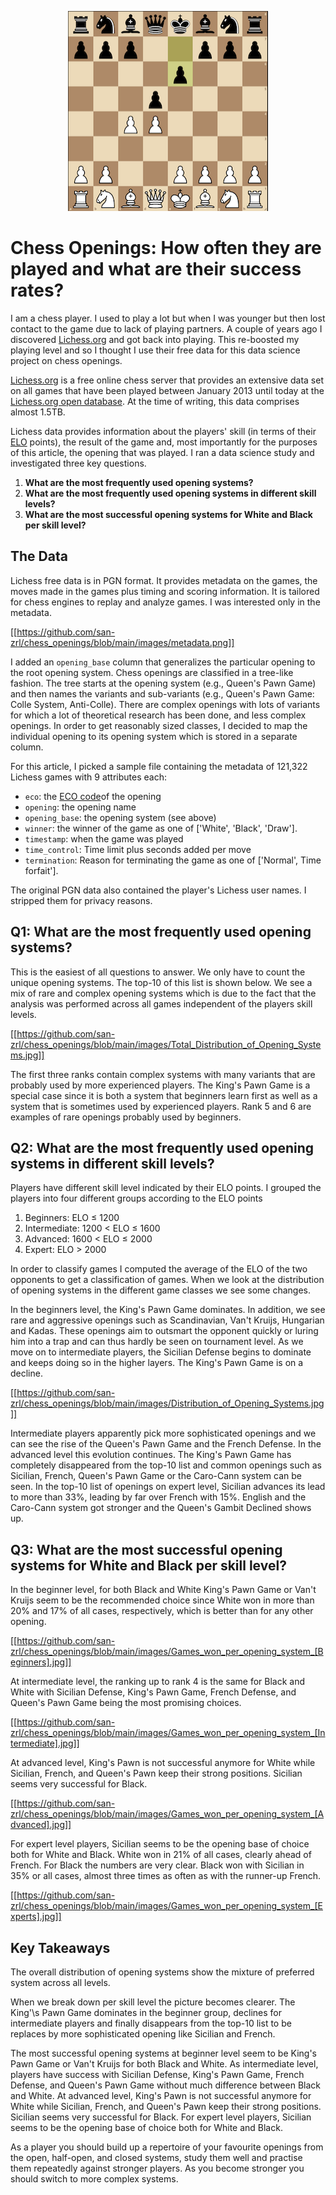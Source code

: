 <p align="center">
  <img src="https://github.com/san-zrl/chess_openings/blob/main/images/Queens_Gambit_Declined.png" width="320" height="320"/>
</p>

# Chess Openings: How often they are played and what are their success rates?

I am a chess player. I used to play a lot but when I was younger but then lost
contact to the game due to lack of playing partners. A couple of
years ago I discovered [Lichess.org](https://lichess.org) and got back into playing. This
re-boosted my playing level and so I thought I use their free data
for this data science project on chess openings.

[Lichess.org](https://lichess.org) is a free online chess server that provides an extensive
data set on all games that have been played between January 2013 until
today at the [Lichess.org open database](https://database.lichess.org/). At the time of writing, this
data comprises almost 1.5TB.

Lichess data provides information about the players\' skill (in terms of their [ELO](https://en.wikipedia.org/wiki/Elo_rating_system) points), the result
of the game and, most importantly for the purposes of this article, the opening that was played. I ran
a data science study and investigated three key questions.

1. **What are the most frequently used opening systems?**
2. **What are the most frequently used opening systems in different skill levels?**
3. **What are the most successful opening systems for White and Black per skill level?**

## The Data

Lichess free data is in PGN format. It provides metadata on the games,
the moves made in the games plus timing and scoring information. It
is tailored for chess engines to replay and analyze games. I was interested only
in the metadata.  

[[https://github.com/san-zrl/chess_openings/blob/main/images/metadata.png]]

I added an `opening_base` column that generalizes the particular opening to the root opening system.
Chess openings are classified in a tree-like fashion. The tree starts at the opening system (e.g.,
Queen\'s Pawn Game) and then names the variants and sub-variants (e.g., Queen's Pawn Game: Colle
System, Anti-Colle). There are complex openings with lots of variants for which a lot of theoretical 
research has been done, and less complex openings. In order to get reasonably sized classes, I decided
to map the individual opening to its opening system which is stored in a separate column.

For this article, I picked a sample file containing the metadata of 121,322 Lichess games
with 9 attributes each:

- `eco`: the [ECO code](https://en.wikipedia.org/wiki/Encyclopaedia_of_Chess_Openings)of the opening
- `opening`: the opening name
- `opening_base`: the opening system (see above)
- `winner`: the winner of the game as one of ['White', 'Black', 'Draw'].
- `timestamp`: when the game was played
- `time_control`: Time limit plus seconds added per move
- `termination`: Reason for terminating the game as one of ['Normal', Time forfait'].

The original PGN data also contained the player\'s Lichess user names. I stripped them for privacy reasons.

## Q1: What are the most frequently used opening systems?

This is the easiest of all questions to answer. We only have to count the unique opening systems. The top-10
of this list is shown below. We see a mix of rare and complex opening systems
which is due to the fact that the analysis was performed across all
games independent of the players skill levels.

[[https://github.com/san-zrl/chess_openings/blob/main/images/Total_Distribution_of_Opening_Systems.jpg]]

The first three ranks contain complex systems with many variants that
are probably used by more experienced players. The King\'s Pawn Game
is a special case since it is both a system that beginners learn first
as well as a system that is sometimes used by experienced players.
Rank 5 and 6 are examples of rare openings probably used by beginners.

## Q2: What are the most frequently used opening systems in different skill levels?

Players have different skill level indicated by their ELO points. I grouped the players into four different
groups according to the ELO points

1. Beginners: ELO &le; 1200
2. Intermediate: 1200 &lt; ELO &le; 1600
3. Advanced: 1600 &lt; ELO &le; 2000
4. Expert: ELO &gt; 2000

In order to classify games I computed the average of the ELO of the two opponents to get
a classification of games. When we look at the distribution of opening systems in the different
game classes we see some changes.

In the beginners level, the King\'s Pawn Game dominates. In addition, we see rare and aggressive
openings such as Scandinavian, Van\'t Kruijs, Hungarian and Kadas.
These openings aim to outsmart the opponent quickly or luring him into
a trap and can thus hardly be seen on tournament level. As we move
on to intermediate players, the Sicilian Defense begins to dominate
and keeps doing so in the higher layers. The King\'s Pawn Game is on
a decline.

[[https://github.com/san-zrl/chess_openings/blob/main/images/Distribution_of_Opening_Systems.jpg]]

Intermediate players apparently pick more sophisticated
openings and we can see the rise of the Queen\'s Pawn Game and the
French Defense. In the advanced level this evolution continues.
The King\'s Pawn Game has completely disappeared from the top-10 list
and common openings such as Sicilian, French, Queen\'s Pawn Game or
the Caro-Cann system can be seen. In the top-10 list of openings on
expert level, Sicilian advances its lead to more than 33%, leading by
far over French with 15%. English and the Caro-Cann system got
stronger and the Queen's Gambit Declined shows up.

## Q3: What are the most successful opening systems for White and Black per skill level?

In the beginner level, for both Black and White King\'s Pawn Game
or Van\'t Kruijs seem to be the recommended choice since White won
in more than 20% and 17% of all cases, respectively, which is better
than for any other opening.

[[https://github.com/san-zrl/chess_openings/blob/main/images/Games_won_per_opening_system_[Beginners].jpg]]

At intermediate level, the ranking up to rank 4 is the same for
Black and White with Sicilian Defense, King\'s Pawn Game, French
Defense, and Queen\'s Pawn Game being the most promising choices.

[[https://github.com/san-zrl/chess_openings/blob/main/images/Games_won_per_opening_system_[Intermediate].jpg]]

At advanced level, King\'s Pawn is not successful anymore for White
while Sicilian, French, and Queen\'s Pawn keep their strong positions.
Sicilian seems very successful for Black.

[[https://github.com/san-zrl/chess_openings/blob/main/images/Games_won_per_opening_system_[Advanced].jpg]]

For expert level players, Sicilian seems to be the opening base of
choice both for White and Black. White won in 21% of all cases,
clearly ahead of French. For Black the numbers are very clear.
Black won with Sicilian in 35% or all cases, almost three times as
often as with the runner-up French.

[[https://github.com/san-zrl/chess_openings/blob/main/images/Games_won_per_opening_system_[Experts].jpg]]

## Key Takeaways

The overall distribution of opening systems show the mixture of preferred system
across all levels.

When we break down per skill level the picture becomes clearer. The King'\s Pawn Game
dominates in the beginner group, declines for intermediate players and finally disappears
from the top-10 list to be replaces by more sophisticated opening like Sicilian and French.

The most successful opening systems at beginner level seem to be King\'s Pawn Game
or Van\'t Kruijs for both Black and White. As intermediate level, players have success with
Sicilian Defense, King\'s Pawn Game, French Defense, and Queen\'s Pawn Game without much
difference between Black and White. At advanced level, King\'s Pawn is not successful anymore for White
while Sicilian, French, and Queen\'s Pawn keep their strong positions.
Sicilian seems very successful for Black. For expert level players, Sicilian seems to be the opening base of
choice both for White and Black.

As a player you should build up a repertoire of your favourite openings from the open, half-open, and closed
systems, study them well and practise them repeatedly against stronger players. As you become stronger you
should switch to more complex systems.
